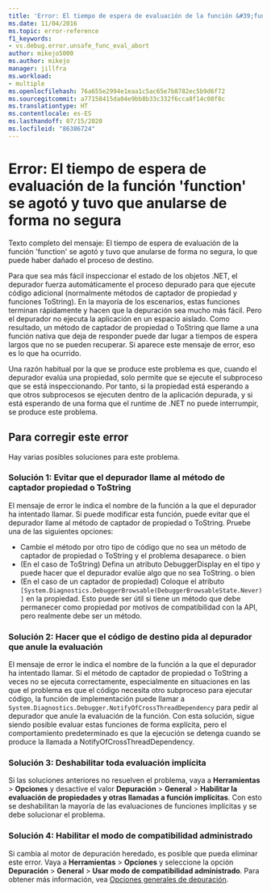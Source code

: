 ```yaml
---
title: 'Error: El tiempo de espera de evaluación de la función &#39;function&#39; se agotó y tuvo que anularse de forma no segura | Microsoft Docs'
ms.date: 11/04/2016
ms.topic: error-reference
f1_keywords:
- vs.debug.error.unsafe_func_eval_abort
author: mikejo5000
ms.author: mikejo
manager: jillfra
ms.workload:
- multiple
ms.openlocfilehash: 76a655e2994e1eaa1c5ac65e7b8782ec5b9d6f72
ms.sourcegitcommit: a77158415da04e9bb8b33c332f6cca8f14c08f8c
ms.translationtype: HT
ms.contentlocale: es-ES
ms.lasthandoff: 07/15/2020
ms.locfileid: "86386724"
---
```

# <a name="error-evaluating-the-function-39function39-timed-out-and-needed-to-be-aborted-in-an-unsafe-way"></a>Error: El tiempo de espera de evaluación de la función &#39;function&#39; se agotó y tuvo que anularse de forma no segura

Texto completo del mensaje: El tiempo de espera de evaluación de la función 'function' se agotó y tuvo que anularse de forma no segura, lo que puede haber dañado el proceso de destino.

Para que sea más fácil inspeccionar el estado de los objetos .NET, el depurador fuerza automáticamente el proceso depurado para que ejecute código adicional (normalmente métodos de captador de propiedad y funciones ToString). En la mayoría de los escenarios, estas funciones terminan rápidamente y hacen que la depuración sea mucho más fácil. Pero el depurador no ejecuta la aplicación en un espacio aislado. Como resultado, un método de captador de propiedad o ToString que llame a una función nativa que deja de responder puede dar lugar a tiempos de espera largos que no se pueden recuperar. Si aparece este mensaje de error, eso es lo que ha ocurrido.

Una razón habitual por la que se produce este problema es que, cuando el depurador evalúa una propiedad, solo permite que se ejecute el subproceso que se está inspeccionando. Por tanto, si la propiedad está esperando a que otros subprocesos se ejecuten dentro de la aplicación depurada, y si está esperando de una forma que el runtime de .NET no puede interrumpir, se produce este problema.

## <a name="to-correct-this-error"></a>Para corregir este error

Hay varias posibles soluciones para este problema.

### <a name="solution-1-prevent-the-debugger-from-calling-the-getter-property-or-tostring-method"></a>Solución 1: Evitar que el depurador llame al método de captador propiedad o ToString

El mensaje de error le indica el nombre de la función a la que el depurador ha intentado llamar. Si puede modificar esta función, puede evitar que el depurador llame al método de captador de propiedad o ToString. Pruebe una de las siguientes opciones:

* Cambie el método por otro tipo de código que no sea un método de captador de propiedad o ToString y el problema desaparece.
    o bien
* (En el caso de ToString) Defina un atributo DebuggerDisplay en el tipo y puede hacer que el depurador evalúe algo que no sea ToString.
    o bien
* (En el caso de un captador de propiedad) Coloque el atributo `[System.Diagnostics.DebuggerBrowsable(DebuggerBrowsableState.Never)]` en la propiedad. Esto puede ser útil si tiene un método que debe permanecer como propiedad por motivos de compatibilidad con la API, pero realmente debe ser un método.

### <a name="solution-2-have-the-target-code-ask-the-debugger-to-abort-the-evaluation"></a>Solución 2: Hacer que el código de destino pida al depurador que anule la evaluación

El mensaje de error le indica el nombre de la función a la que el depurador ha intentado llamar. Si el método de captador de propiedad o ToString a veces no se ejecuta correctamente, especialmente en situaciones en las que el problema es que el código necesita otro subproceso para ejecutar código, la función de implementación puede llamar a `System.Diagnostics.Debugger.NotifyOfCrossThreadDependency` para pedir al depurador que anule la evaluación de la función. Con esta solución, sigue siendo posible evaluar estas funciones de forma explícita, pero el comportamiento predeterminado es que la ejecución se detenga cuando se produce la llamada a NotifyOfCrossThreadDependency.

### <a name="solution-3-disable-all-implicit-evaluation"></a>Solución 3: Deshabilitar toda evaluación implícita

Si las soluciones anteriores no resuelven el problema, vaya a **Herramientas** > **Opciones** y desactive el valor **Depuración** > **General** > **Habilitar la evaluación de propiedades y otras llamadas a función implícitas**. Con esto se deshabilitan la mayoría de las evaluaciones de funciones implícitas y se debe solucionar el problema.

### <a name="solution-4-enable-managed-compatibility-mode"></a>Solución 4: Habilitar el modo de compatibilidad administrado

Si cambia al motor de depuración heredado, es posible que pueda eliminar este error. Vaya a **Herramientas** > **Opciones** y seleccione la opción **Depuración** > **General** > **Usar modo de compatibilidad administrado**. Para obtener más información, vea [Opciones generales de depuración](../debugger/general-debugging-options-dialog-box.md).
